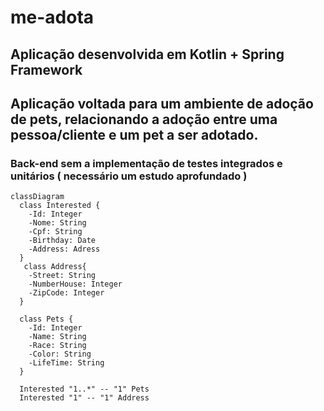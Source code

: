 # me-adota

## Aplicação desenvolvida em Kotlin + Spring Framework
## Aplicação voltada para um ambiente de adoção de pets, relacionando a adoção entre uma pessoa/cliente e um pet a ser adotado.
### Back-end sem a implementação de testes integrados e unitários ( necessário um estudo aprofundado )


```mermaid
classDiagram
  class Interested {
    -Id: Integer
    -Nome: String
    -Cpf: String
    -Birthday: Date
    -Address: Adress
  }
   class Address{
    -Street: String
    -NumberHouse: Integer
    -ZipCode: Integer
  }

  class Pets {
    -Id: Integer
    -Name: String
    -Race: String
    -Color: String
    -LifeTime: String
  }

  Interested "1..*" -- "1" Pets
  Interested "1" -- "1" Address
```
